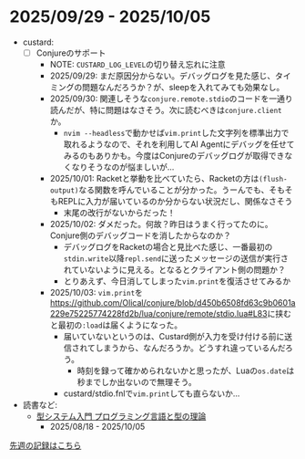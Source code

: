 # 2025/09/29 - 2025/10/05

- custard:
    - [ ] Conjureのサポート
        - NOTE: `CUSTARD_LOG_LEVEL`の切り替え忘れに注意
        - 2025/09/29: まだ原因分からない。デバッグログを見た感じ、タイミングの問題なんだろうか？が、sleepを入れてみても効果なし。
        - 2025/09/30: 関連しそうな`conjure.remote.stdio`のコードを一通り読んだが、特に問題はなさそう。次に読むべきは`conjure.client`か。
            - `nvim --headless`で動かせば`vim.print`した文字列を標準出力で取れるようなので、それを利用してAI Agentにデバッグを任せてみるのもありかも。今度はConjureのデバッグログが取得できなくなりそうなのが悩ましいが...
        - 2025/10/01: Racketと挙動を比べていたら、Racketの方は`(flush-output)`なる関数を呼んでいることが分かった。うーんでも、そもそもREPLに入力が届いているのか分からない状況だし、関係なさそう
            - 末尾の改行がないからだった！
        - 2025/10/02: ダメだった。何故？昨日はうまく行ってたのに。Conjure側のデバッグコードを消したからなのか？
            - デバッグログをRacketの場合と見比べた感じ、一番最初の`stdin.write`以降`repl.send`に送ったメッセージの送信が実行されていないように見える。となるとクライアント側の問題か？
            - とりあえず、今日消してしまった`vim.print`を復活させてみるか
        - 2025/10/03: `vim.print`を<https://github.com/Olical/conjure/blob/d450b6508fd63c9b0601a229e75225774228fd2b/lua/conjure/remote/stdio.lua#L83>に挟むと最初の`:load`は届くようになった。
            - 届いていないというのは、Custard側が入力を受け付ける前に送信されてしまうから、なんだろうか。どうすれ違っているんだろう。
                - 時刻を録って確かめられないかと思ったが、Luaの`os.date`は秒までしか出ないので無理そう。
            - custard/stdio.fnlで`vim.print`しても直らないか...
- 読書など:
    - [型システム入門 プログラミング言語と型の理論](https://www.ohmsha.co.jp/book/9784274069116/)
        - 2025/08/18 - 2025/10/05

[先週の記録はこちら](https://github.com/igrep/daily-commits/blob/c35ef5df873f7387cbbeb10eba7c2261a5d2ad11/yesterday.md)
